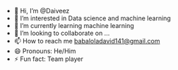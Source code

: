 - 👋 Hi, I’m @Daiveez
- 👀 I’m interested in Data science and machine learning
- 🌱 I’m currently learning machine learning
- 💞️ I’m looking to collaborate on ...
- 📫 How to reach me babaloladavid141@gmail.com
- 😄 Pronouns: He/Him
- ⚡ Fun fact: Team player

<!---
Daiveez/Daiveez is a ✨ special ✨ repository because its `README.md` (this file) appears on your GitHub profile.
You can click the Preview link to take a look at your changes.
--->
